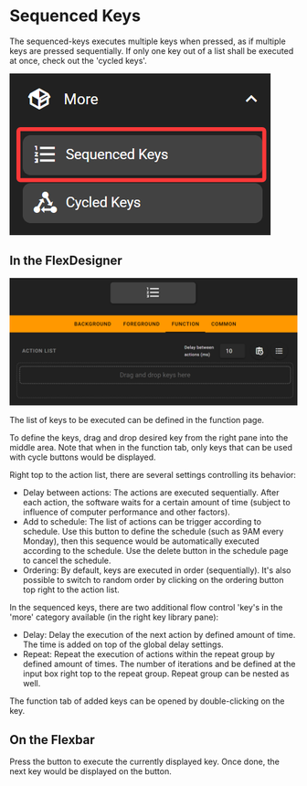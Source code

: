 # Sequenced Keys

The sequenced-keys executes multiple keys when pressed, as if multiple keys are pressed sequentially. If only one key out of a list shall be executed at once, check out the 'cycled keys'.

![1744984981870](image/sequenced_keys/1744984981870.png)

## In the FlexDesigner

![1744985000268](image/sequenced_keys/1744985000268.png)

The list of keys to be executed can be defined in the function page.

To define the keys, drag and drop desired key from the right pane into the middle area. Note that when in the function tab, only keys that can be used with cycle buttons would be displayed.

Right top to the action list, there are several settings controlling its behavior:

- Delay between actions: The actions are executed sequentially. After each action, the software waits for a certain amount of time (subject to influence of computer performance and other factors).
- Add to schedule: The list of actions can be trigger according to schedule. Use this button to define the schedule (such as 9AM every Monday), then this sequence would be automatically executed according to the schedule. Use the delete button in the schedule page to cancel the schedule.
- Ordering: By default, keys are executed in order (sequentially). It's also possible to switch to random order by clicking on the ordering button top right to the action list.

In the sequenced keys, there are two additional flow control 'key's in the 'more' category available (in the right key library pane):

- Delay: Delay the execution of the next action by defined amount of time. The time is added on top of the global delay settings.
- Repeat: Repeat the execution of actions within the repeat group by defined amount of times. The number of iterations and be defined at the input box right top to the repeat group. Repeat group can be nested as well.

The function tab of added keys can be opened by double-clicking on the key.

## On the Flexbar

Press the button to execute the currently displayed key. Once done, the next key would be displayed on the button.
